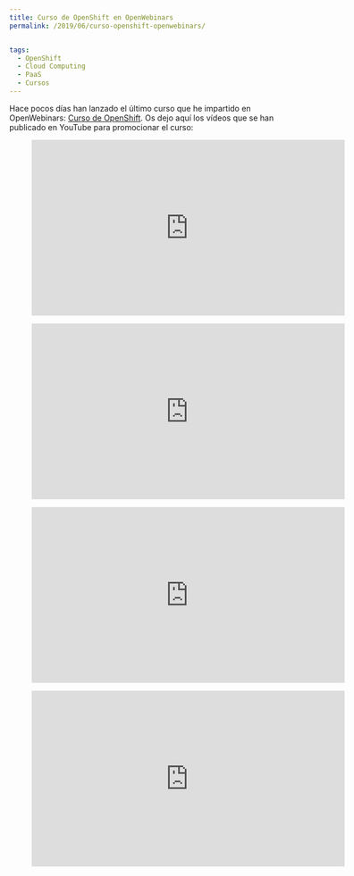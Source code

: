 ```yaml
---
title: Curso de OpenShift en OpenWebinars
permalink: /2019/06/curso-openshift-openwebinars/


tags:
  - OpenShift
  - Cloud Computing
  - PaaS
  - Cursos
---
```

Hace pocos días han lanzado el último curso que he impartido en OpenWebinars: [Curso de OpenShift](https://openwebinars.net/cursos/openshift/). Os dejo aquí los vídeos que se han publicado en YouTube para promocionar el curso:


<div id="gallery">
<figure class="half">
  <iframe width="560" height="315" src="https://www.youtube.com/embed/iT6MHNGeV1Q" frameborder="0" allow="autoplay; encrypted-media" allowfullscreen></iframe>
</figure>
<figure class="half">  
  <iframe width="560" height="315" src="https://www.youtube.com/embed/cLiOynXWbJU" frameborder="0" allow="autoplay; encrypted-media" allowfullscreen></iframe>
</figure>
<figure class="half">
  <iframe width="560" height="315" src="https://www.youtube.com/embed/HPEPPArfOfk" frameborder="0" allow="autoplay; encrypted-media" allowfullscreen></iframe>
</figure>
<figure class="half">  
  <iframe width="560" height="315" src="https://www.youtube.com/embed/MmxIuTf9WBs" frameborder="0" allow="autoplay; encrypted-media" allowfullscreen></iframe>
</figure>
</div>
        

